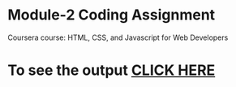 

# Module-2 Coding Assignment

Coursera course: HTML, CSS, and Javascript for Web Developers

# To see the output [CLICK HERE](https://alisher1493.github.io/Coursera-assignments_web-dev/module2/index.html)

